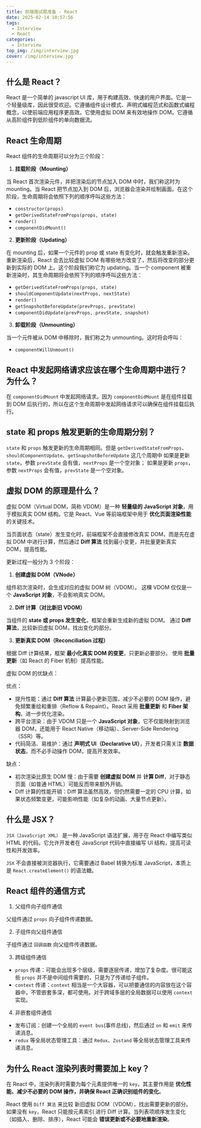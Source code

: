 ```yaml
---
title: 前端面试题准备 - React
date: 2025-02-14 10:57:56
tags:
  - Interview
  - React
categories:
  - Interview
top_img: /img/interview.jpg
cover: /img/interview.jpg
---
```


## 什么是 React？

React 是一个简单的 javascript UI 库，用于构建高效、快速的用户界面。它是一个轻量级库，因此很受欢迎。它遵循组件设计模式、声明式编程范式和函数式编程概念，以使前端应用程序更高效。它使用虚拟 DOM 来有效地操作 DOM。它遵循从高阶组件到低阶组件的单向数据流。

## React 生命周期

React 组件的生命周期可以分为三个阶段：

1. **挂载阶段（Mounting）**

当 React 首次渲染元件，并把渲染后的节点加入 DOM 中时，我们称这时为 mounting。当 React 把节点加入到 DOM 后，浏览器会渲染并绘制画面。在这个阶段，生命周期将会依照下列的顺序呼叫这些方法：

- `constructor(props)`
- `getDerivedStateFromProps(props, state)`
- `render()`
- `componentDidMount()`

2. **更新阶段（Updating）**

在 mounting 后，如果一个元件的 prop 或 state 有变化时，就会触发重新渲染。重新渲染后，React 会去比较虚拟 DOM 有哪些地方改变了，然后将改变的部分更新到实际的 DOM 上。这个阶段我们称它为 updating。当一个 component 被重新渲染时，其生命周期将会依照下列的顺序呼叫这些方法：

- `getDerivedStateFromProps(props, state)`
- `shouldComponentUpdate(nextProps, nextState)`
- `render()`
- `getSnapshotBeforeUpdate(prevProps, prevState)`
- `componentDidUpdate(prevProps, prevState, snapshot)`

3. **卸载阶段（Unmounting）**

当一个元件被从 DOM 中移除时，我们称之为 unmounting。这时将会呼叫：

- `componentWillUnmount()`

## React 中发起网络请求应该在哪个生命周期中进行？为什么？

在 `componentDidMount` 中发起网络请求。因为 `componentDidMount` 是在组件挂载到 DOM 后执行的，所以在这个生命周期中发起网络请求可以确保在组件挂载后执行。

## state 和 props 触发更新的生命周期分别？

`state` 和 `props` 触发更新的生命周期相同。但是 `getDerivedStateFromProps`、`shouldComponentUpdate`、`getSnapshotBeforeUpdate` 这几个周期中 如果是更新 `state`，参数 `prevState` 会有值，`nextProps` 是一个空对象； 如果是更新 `props`，参数 `nextProps` 会有值，`prevState` 是一个空对象。

## 虚拟 DOM 的原理是什么？

虚拟 DOM（Virtual DOM，简称 VDOM）是一种 **轻量级的 JavaScript 对象**，用于模拟真实 DOM 结构。它是 React、Vue 等前端框架中用于 **优化页面渲染性能** 的关键技术。

当页面状态（state）发生变化时，前端框架不会直接修改真实 DOM，而是先在虚拟 DOM 中进行计算，然后通过 **Diff 算法** 找到最小变更，并批量更新真实 DOM，提高性能。

更新过程一般分为 3 个阶段：

1. **创建虚拟 DOM（VNode）**

组件初次渲染时，会生成对应的虚拟 DOM 树（VDOM）。
这棵 VDOM 仅仅是一个 **JavaScript 对象**，不会影响真实 DOM。

2. **Diff 计算（对比新旧 VDOM）**

当组件的 **state 或 props 发生变化**，框架会重新生成新的虚拟 DOM。
通过 **Diff 算法**，比较新旧虚拟 DOM，找出变化的部分。

3. **更新真实 DOM（Reconciliation 过程）**

根据 Diff 计算结果，框架 **最小化真实 DOM 的变更**，只更新必要部分。
使用 **批量更新**（如 React 的 Fiber 机制）提高性能。

虚拟 DOM 的优缺点：

优点：

- 提升性能：通过 **Diff 算法** 计算最小更新范围，减少不必要的 DOM 操作，避免频繁重绘和重排（Reflow & Repaint）。React 采用 **批量更新** 和 **Fiber 架构**，进一步优化渲染。
- 跨平台渲染：由于 VDOM 只是一个 **JavaScript 对象**，它不仅能映射到浏览器 DOM，还能用于 React Native（移动端）、Server-Side Rendering（SSR）等。
- 代码简洁、易维护：通过 **声明式 UI（Declarative UI）**，开发者只需关注 **数据状态**，而不必手动操作 DOM，提高开发效率。

缺点：

- 初次渲染比原生 DOM 慢：由于需要 **创建虚拟 DOM** 并 **计算 Diff**，对于静态页面（如普通 HTML）可能反而带来额外开销。
- Diff 计算的性能开销：Diff 算法虽然高效，但仍然需要一定的 CPU 计算，如果状态频繁变更，可能影响性能（如复杂的动画、大量节点更新）。

## 什么是 JSX？

`JSX（JavaScript XML）` 是一种 JavaScript 语法扩展，用于在 React 中编写类似 HTML 的代码。它允许开发者在 JavaScript 代码中直接编写 UI 结构，提高可读性和开发效率。

`JSX` 不会直接被浏览器执行，它需要通过 Babel 转换为标准 JavaScript，本质上是 `React.createElement()` 的语法糖。

## React 组件的通信方式

1. 父组件向子组件通信

父组件通过 `props` 向子组件传递数据。

2. 子组件向父组件通信

子组件通过 `回调函数` 向父组件传递数据。

3. 跨级组件通信

- `props` 传递：可能会出现多个层级，需要逐层传递，增加了复杂度。很可能这些 `props` 并不是中间组件需要的，只是为了传递给子组件。
- `context` 传递：`context` 相当是一个大容器，可以把要通信的内容放在这个容器中，不管嵌套多深，都可使用。对于跨域多层的全局数据可以使用 `context` 实现。

4. 非嵌套组件通信

- 发布订阅：创建一个全局的 `event bus`(事件总线)，然后通过 `on` 和 `emit` 来传递消息。
- `redux` 等全局状态管理工具：通过 `Redux`、`Zustand` 等全局状态管理工具来传递消息。

## 为什么 React 渲染列表时需要加上 key？

在 React 中，渲染列表时需要为每个元素提供唯一的 `key`，其主要作用是 **优化性能、减少不必要的 DOM 操作，并确保 React 正确识别组件的变化**。

React 使用 `Diff 算法` 来比较 新旧虚拟 DOM（VDOM），找出需要更新的部分。如果没有 `key`，React 只能按元素索引 进行 Diff 计算。当列表项顺序发生变化（如插入、删除、排序），React 可能会 **错误更新或不必要地重新渲染**。



